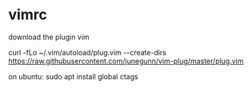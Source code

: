 # vimrc

download the plugin vim

curl -fLo ~/.vim/autoload/plug.vim --create-dirs \
    https://raw.githubusercontent.com/junegunn/vim-plug/master/plug.vim


on ubuntu:
sudo apt install global ctags

